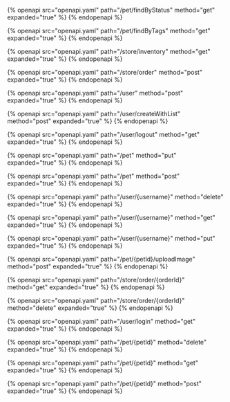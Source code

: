 {% openapi src="openapi.yaml" path="/pet/findByStatus" method="get" expanded="true" %}
{% endopenapi %}

{% openapi src="openapi.yaml" path="/pet/findByTags" method="get" expanded="true" %}
{% endopenapi %}

{% openapi src="openapi.yaml" path="/store/inventory" method="get" expanded="true" %}
{% endopenapi %}

{% openapi src="openapi.yaml" path="/store/order" method="post" expanded="true" %}
{% endopenapi %}

{% openapi src="openapi.yaml" path="/user" method="post" expanded="true" %}
{% endopenapi %}

{% openapi src="openapi.yaml" path="/user/createWithList" method="post" expanded="true" %}
{% endopenapi %}

{% openapi src="openapi.yaml" path="/user/logout" method="get" expanded="true" %}
{% endopenapi %}

{% openapi src="openapi.yaml" path="/pet" method="put" expanded="true" %}
{% endopenapi %}

{% openapi src="openapi.yaml" path="/pet" method="post" expanded="true" %}
{% endopenapi %}

{% openapi src="openapi.yaml" path="/user/{username}" method="delete" expanded="true" %}
{% endopenapi %}

{% openapi src="openapi.yaml" path="/user/{username}" method="get" expanded="true" %}
{% endopenapi %}

{% openapi src="openapi.yaml" path="/user/{username}" method="put" expanded="true" %}
{% endopenapi %}

{% openapi src="openapi.yaml" path="/pet/{petId}/uploadImage" method="post" expanded="true" %}
{% endopenapi %}

{% openapi src="openapi.yaml" path="/store/order/{orderId}" method="get" expanded="true" %}
{% endopenapi %}

{% openapi src="openapi.yaml" path="/store/order/{orderId}" method="delete" expanded="true" %}
{% endopenapi %}

{% openapi src="openapi.yaml" path="/user/login" method="get" expanded="true" %}
{% endopenapi %}

{% openapi src="openapi.yaml" path="/pet/{petId}" method="delete" expanded="true" %}
{% endopenapi %}

{% openapi src="openapi.yaml" path="/pet/{petId}" method="get" expanded="true" %}
{% endopenapi %}

{% openapi src="openapi.yaml" path="/pet/{petId}" method="post" expanded="true" %}
{% endopenapi %}

